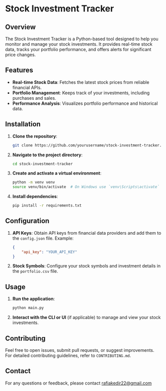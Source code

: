 # Stock Investment Tracker

## Overview

The Stock Investment Tracker is a Python-based tool designed to help you monitor and manage your stock investments. It provides real-time stock data, tracks your portfolio performance, and offers alerts for significant price changes.

## Features

- **Real-time Stock Data**: Fetches the latest stock prices from reliable financial APIs.
- **Portfolio Management**: Keeps track of your investments, including purchases and sales.
- **Performance Analysis**: Visualizes portfolio performance and historical data.

## Installation

1. **Clone the repository**:
    ```bash
    git clone https://github.com/yourusername/stock-investment-tracker.git
    ```
2. **Navigate to the project directory**:
    ```bash
    cd stock-investment-tracker
    ```
3. **Create and activate a virtual environment**:
    ```bash
    python -m venv venv
    source venv/bin/activate  # On Windows use `venv\Scripts\activate`
    ```
4. **Install dependencies**:
    ```bash
    pip install -r requirements.txt
    ```

## Configuration

1. **API Keys**: Obtain API keys from financial data providers and add them to the `config.json` file. Example:
    ```json
    {
        "api_key": "YOUR_API_KEY"
    }
    ```
2. **Stock Symbols**: Configure your stock symbols and investment details in the `portfolio.csv` file.

## Usage

1. **Run the application**:
    ```bash
    python main.py
    ```
2. **Interact with the CLI or UI** (if applicable) to manage and view your stock investments.

## Contributing

Feel free to open issues, submit pull requests, or suggest improvements. For detailed contributing guidelines, refer to `CONTRIBUTING.md`.


## Contact

For any questions or feedback, please contact rafiakedir22@gmail.com


